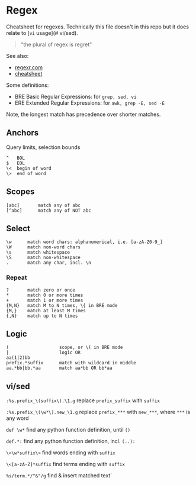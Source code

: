 # Regex

Cheatsheet for regexes. 
Technically this file doesn't in this repo but it does relate to [`vi` usage](# vi/sed).

> "the plural of regex is regret"

See also: 
- [regexr.com](https://regexr.com/)
- [cheatsheet](https://learnbyexample.github.io/gnu-bre-ere-cheatsheet/)

Some definitions:

- BRE Basic Regular Expressions: for `grep, sed, vi`
- ERE Extended Regular Expressions: for `awk, grep -E, sed -E`

Note, the longest match has precedence over shorter matches.


## Anchors
Query limits, selection bounds
```
^   BOL
$   EOL
\<  begin of word
\>  end of word
```


## Scopes
```
[abc]       match any of abc
[^abc]      match any of NOT abc
```

## Select
```
\w      match word chars: alphanumerical, i.e. [a-zA-Z0-9_]
\W      match non-word chars
\s      match whitespace
\S      match non-whitespace
.       match any char, incl. \n
```

### Repeat
```
?       match zero or once
*       match 0 or more times
+       match 1 or more times
{M,N}   match M to N times, \{ in BRE mode
{M,}    match at least M times
{,N}    match up to N times
```


## Logic
```     
(                   scope, or \( in BRE mode
|                   logic OR
aa(1|2)bb           
prefix.*suffix      match with wildcard in middle
aa.*bb|bb.*aa       match aa*bb OR bb*aa
```


## vi/sed

`:%s.prefix_\(suffix\).\1.g`        replace `prefix_suffix` with `suffix`

`:%s.prefix_\(\w*\).new_\1.g`   replace `prefix_***` with `new_***`, where `***` is any word

`def \w*`                       find any python function definition, until `()`

`def.*:`                        find any python function definition, incl. `(..):`

`\<\w*suffix\>`                 find words ending with `suffix`

`\<[a-zA-Z]*suffix`             find terms ending with `suffix`

`%s/term.*/"&"/g`               find & insert matched text`
